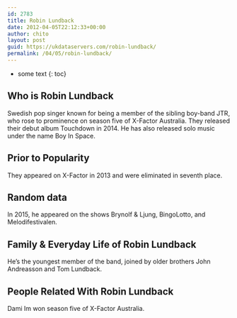 ```yaml
---
id: 2783
title: Robin Lundback
date: 2012-04-05T22:12:33+00:00
author: chito
layout: post
guid: https://ukdataservers.com/robin-lundback/
permalink: /04/05/robin-lundback/
---
```


* some text
{: toc}
          
          
## Who is  Robin Lundback
                  
                  
                  
Swedish pop singer known for being a member of the sibling boy-band JTR, who rose to prominence on season five of X-Factor Australia. They released their debut album Touchdown in 2014. He has also released solo music under the name Boy In Space. 
                  
                
                
                
## Prior to Popularity 
                  
                  
                  
They appeared on X-Factor in 2013 and were eliminated in seventh place.
                  
                
                
                
## Random data 
                  
                  
                  
In 2015, he appeared on the shows Brynolf & Ljung, BingoLotto, and Melodifestivalen.
                  
                
                
                
## Family & Everyday Life of Robin Lundback
                  
                  
                  
He&#8217;s the youngest member of the band, joined by older brothers John Andreasson and Tom Lundback.
                  
                
                
                
## People Related With  Robin Lundback
                  
                  
                  
Dami Im won season five of X-Factor Australia.
                  
                
              
            
          
          
          
    
    
  

